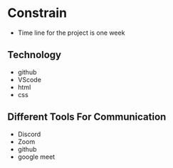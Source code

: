 # Constrain

- Time line for the project is one week

## Technology

- github
- VScode
- html
- css

## Different Tools For Communication

- Discord
- Zoom
- github
- google meet
